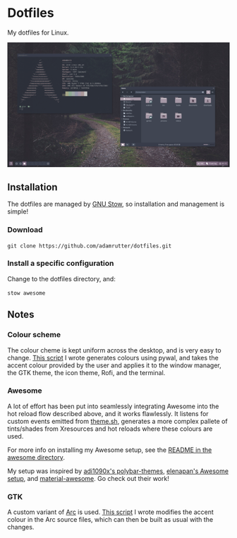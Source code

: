 # Dotfiles

My dotfiles for Linux.

![A screenshot of my desktop](screenshot.png)

## Installation

The dotfiles are managed by [GNU Stow](https://www.gnu.org/software/stow/), so installation and management is simple!

### Download

`git clone https://github.com/adamrutter/dotfiles.git`

### Install a specific configuration

Change to the dotfiles directory, and:

`stow awesome`

## Notes

### Colour scheme

The colour cheme is kept uniform across the desktop, and is very easy to change. [This script](bin/theme.sh) I wrote generates colours using pywal, and takes the accent colour provided by the user and applies it to the window manager, the GTK theme, the icon theme, Rofi, and the terminal.

### Awesome

A lot of effort has been put into seamlessly integrating Awesome into the hot reload flow described above, and it works flawlessly. It listens for custom events emitted from [theme.sh](bin/theme.sh), generates a more complex pallete of tints/shades from Xresources and hot reloads where these colours are used.

For more info on installing my Awesome setup, see the [README in the awesome directory](awesome/README.md).

My setup was inspired by [adi1090x's polybar-themes](https://github.com/adi1090x/polybar-themes), [elenapan's Awesome setup](https://github.com/elenapan/dotfiles), and [material-awesome](https://github.com/HikariKnight/material-awesome). Go check out their work!

### GTK

A custom variant of [Arc](https://github.com/jnsh/arc-theme) is used. [This script](bin/arc-color-change.sh) I wrote modifies the accent colour in the Arc source files, which can then be built as usual with the changes.
